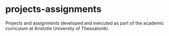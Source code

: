 # projects-assignments
Projects and assignments developed and executed as part of the academic curriculum at Aristotle University of Thessaloniki.
